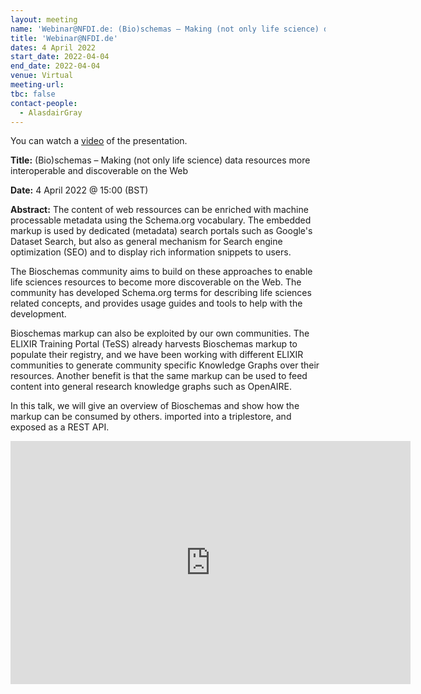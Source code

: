 ```yaml
---
layout: meeting
name: 'Webinar@NFDI.de: (Bio)schemas – Making (not only life science) data resources more interoperable and discoverable on the Web'
title: 'Webinar@NFDI.de'
dates: 4 April 2022
start_date: 2022-04-04
end_date: 2022-04-04
venue: Virtual
meeting-url:
tbc: false
contact-people:
  - AlasdairGray
---
```


You can watch a [video](https://www.youtube.com/watch?v=PnwlKWBTqNg) of the presentation.

**Title:** (Bio)schemas – Making (not only life science) data resources more interoperable and discoverable on the Web

**Date:** 4 April 2022 @ 15:00 (BST)

**Abstract:** The content of web ressources can be enriched with machine processable metadata using the Schema.org vocabulary. The embedded markup is used by dedicated (metadata) search portals such as Google's Dataset Search, but also as general mechanism for Search engine optimization (SEO) and to display rich information snippets to users.

The Bioschemas community aims to build on these approaches to enable life sciences resources to become more discoverable on the Web. The community has developed Schema.org terms for describing life sciences related concepts, and provides usage guides and tools to help with the development.

Bioschemas markup can also be exploited by our own communities. The ELIXIR Training Portal (TeSS) already harvests Bioschemas markup to populate their registry, and we have been working with different ELIXIR communities to generate community specific Knowledge Graphs over their resources. Another benefit is that the same markup can be used to feed content into general research knowledge graphs such as OpenAIRE.

In this talk, we will give an overview of Bioschemas and show how the markup can be consumed by others. imported into a triplestore, and exposed as a REST API.
<div class="ratio ratio-16x9 mw-600">
  <iframe src="https://docs.google.com/presentation/d/e/2PACX-1vSd49GbIRoasJkqEHoOhnASK-ahkJXoNpPPdjAhNAy7nkMRiE2PgM_k-qZxM0Ynxxh3qdMGwnKukEQ5/embed?start=false&loop=false&delayms=3000" frameborder="0" width="640" height="389" allowfullscreen="true" mozallowfullscreen="true" webkitallowfullscreen="true"></iframe>
</div>
